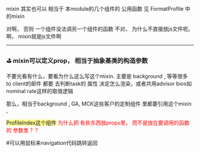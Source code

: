 
mixin 其实也可以 相当于 本module的几个组件的 公用函数
见 FormatProfile  中的mixin 

对啊， 否则 一个组件没法调另一个组件的函数
不对， 为什么不直接放js文件呢。 啊， mixin就是js文件啊

---
### ⛳️ mixin可以定义prop， 相当于抽象基类的构造参数

不要光看有什么，要看为什么这么写这个mixin. 
主要是 background , 等等很多 to client的邮件 都要 去判断task的 属性 决定怎么渲染，或者共用advisor bios如nominal rate这样的取值逻辑

那么，相当于background , GA, MCK这些客户的定制组件 里都要引用这个mixin , 

<span style="background:#fff88f">ProfileIndex这个组件</span>
<font color="#ff0000">为什么把 有些东西放props里， 而不是放在要调用的函数的  参数里？？</font>



#可以用鼠标来navigation代码跳转返回 


